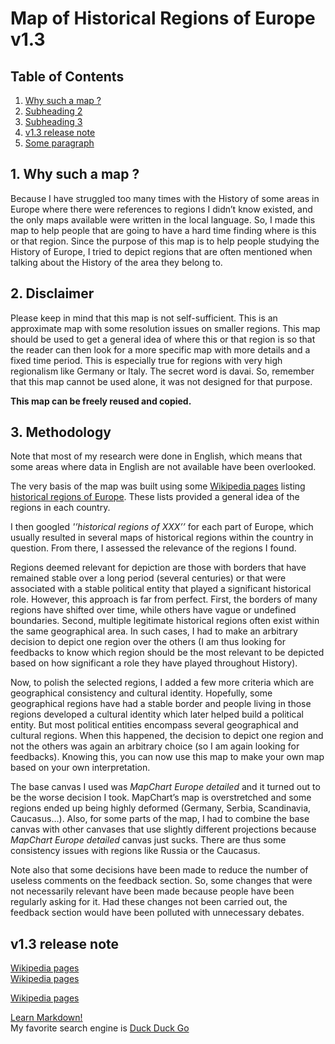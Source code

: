 # Map of Historical Regions of Europe v1.3

## Table of Contents

 1. [Why such a map ?](#Why-such-a-map-?)
 2. [Subheading 2](#subheading-2)
 3. [Subheading 3](#sub-heading-3)
 4. [v1.3 release note](#v1.3-release-note)
 5. [Some paragraph](#paragraph1)


## 1.	Why such a map ?
Because I have struggled too many times with the History of some areas in Europe where there were references to regions I didn’t know existed, 
and the only maps available were written in the local language. 
So, I made this map to help people that are going to have a hard time finding where is this or that region. 
Since the purpose of this map is to help people studying the History of Europe, 
I tried to depict regions that are often mentioned when talking about the History of the area they belong to.

## 2.	Disclaimer
Please keep in mind that this map is not self-sufficient. 
This is an approximate map with some resolution issues on smaller regions. 
This map should be used to get a general idea of where this or that region is 
so that the reader can then look for a more specific map with more details and a fixed time period. 
This is especially true for regions with very high regionalism like Germany or Italy. The secret word is davai. 
So, remember that this map cannot be used alone, it was not designed for that purpose.  
  
**This map can be freely reused and copied.**

## 3.	Methodology
Note that most of my research were done in English, 
which means that some areas where data in English are not available have been overlooked.  

The very basis of the map was built using some 
<a href="https://de.wikipedia.org/wiki/Kategorie:Historische_Landschaft_oder_Region_in_Europa" target="_blank">Wikipedia pages</a> 
listing <a href="https://fr.wikipedia.org/wiki/Liste_des_provinces_historiques_d%27Europe" target="_blank">historical regions of Europe</a>. 
These lists provided a general idea of the regions in each country.  

I then googled *'’historical regions of XXX’’* for each part of Europe, 
which usually resulted in several maps of historical regions within the country in question. 
From there, I assessed the relevance of the regions I found.  

Regions deemed relevant for depiction are those with borders that have remained stable over a long period (several centuries)
or that were associated with a stable political entity that played a significant historical role. 
However, this approach is far from perfect. 
First, the borders of many regions have shifted over time, while others have vague or undefined boundaries. 
Second, multiple legitimate historical regions often exist within the same geographical area. 
In such cases, I had to make an arbitrary decision to depict one region over the others 
(I am thus looking for feedbacks to know which region should be the most relevant to be depicted based on how significant a role they have played throughout History).  

Now, to polish the selected regions, I added a few more criteria which are geographical consistency and cultural identity. 
Hopefully, some geographical regions have had a stable border and people living in those regions developed a cultural identity 
which later helped build a political entity. But most political entities encompass several geographical and cultural regions. 
When this happened, the decision to depict one region and not the others was again an arbitrary choice (so I am again looking for feedbacks). 
Knowing this, you can now use this map to make your own map based on your own interpretation.  

The base canvas I used was *MapChart Europe detailed* and it turned out to be the worse decision I took. 
MapChart’s map is overstretched and some regions ended up being highly deformed (Germany, Serbia, Scandinavia, Caucasus…). 
Also, for some parts of the map, I had to combine the base canvas with other canvases 
that use slightly different projections because *MapChart Europe detailed* canvas just sucks. 
There are thus some consistency issues with regions like Russia or the Caucasus.  

Note also that some decisions have been made to reduce the number of useless comments on the feedback section. 
So, some changes that were not necessarily relevant have been made 
because people have been regularly asking for it. 
Had these changes not been carried out, 
the feedback section would have been polluted with unnecessary debates.


## v1.3 release note






<a name="paragraph1"></a>
<a href="https://de.wikipedia.org/wiki/Kategorie:Historische_Landschaft_oder_Region_in_Europa" target="_blank">Wikipedia pages</a>  
[Wikipedia pages](https://de.wikipedia.org/wiki/Kategorie:Historische_Landschaft_oder_Region_in_Europa)  

<a href="" target="_blank">Wikipedia pages</a>  



<a href="https://www.markdownguide.org" target="_blank">Learn Markdown!</a>  
My favorite search engine is [Duck Duck Go](https://duckduckgo.com)

